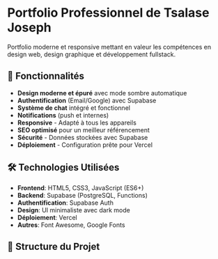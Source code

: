 # Portfolio Professionnel de Tsalase Joseph

Portfolio moderne et responsive mettant en valeur les compétences en design web, design graphique et développement fullstack.

## 🌟 Fonctionnalités

- **Design moderne et épuré** avec mode sombre automatique
- **Authentification** (Email/Google) avec Supabase
- **Système de chat** intégré et fonctionnel
- **Notifications** (push et internes)
- **Responsive** - Adapté à tous les appareils
- **SEO optimisé** pour un meilleur référencement
- **Sécurité** - Données stockées avec Supabase
- **Déploiement** - Configuration prête pour Vercel

## 🛠️ Technologies Utilisées

- **Frontend**: HTML5, CSS3, JavaScript (ES6+)
- **Backend**: Supabase (PostgreSQL, Functions)
- **Authentification**: Supabase Auth
- **Design**: UI minimaliste avec dark mode
- **Déploiement**: Vercel
- **Autres**: Font Awesome, Google Fonts

## 📁 Structure du Projet

